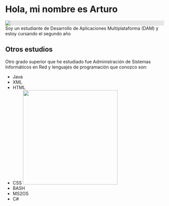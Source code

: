 # Hola, mi nombre es Arturo

<img style="display: block;-webkit-user-select: none;margin: auto;background-color: hsl(0, 0%, 90%);" src="https://github.com/images/mona-whisper.gif"> Soy un estudiante de Desarrollo de Aplicaciones Multiplataforma (DAM) y estoy cursando el segundo año

## Otros estudios

Otro grado superior que he estudiado fue Administración de Sistemas Informáticos en Red y lenguajes de programación que conozco son:
- Java
- XML
- HTML
- CSS                                      <img class="media_gif__MBeQG" style="aspect-ratio:480/480" src="https://i.giphy.com/fxI9bA67DZwp3Un78g.webp" alt="" width="300" margin-left="500px">
- BASH
- MS2OS
- C#
